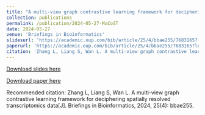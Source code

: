 ```yaml
---
title: "A multi-view graph contrastive learning framework for deciphering spatially resolved transcriptomics data"
collection: publications
permalink: /publication/2024-05-27-MuCoST
date: 2024-05-27
venue: 'Briefings in Bioinformatics'
slidesurl: 'https://academic.oup.com/bib/article/25/4/bbae255/7683165?login=false#459765375'
paperurl: 'https://academic.oup.com/bib/article/25/4/bbae255/7683165?login=false#459765375'
citation: 'Zhang L, Liang S, Wan L. A multi-view graph contrastive learning framework for deciphering spatially resolved transcriptomics data[J]. Briefings in Bioinformatics, 2024, 25(4): bbae255.'
---
```

[Download slides here](https://academic.oup.com/bib/article/25/4/bbae255/7683165?login=false#459765375)

[Download paper here](https://academic.oup.com/bib/article/25/4/bbae255/7683165?login=false#459765375)

Recommended citation: Zhang L, Liang S, Wan L. A multi-view graph contrastive learning framework for deciphering spatially resolved transcriptomics data[J]. Briefings in Bioinformatics, 2024, 25(4): bbae255.
